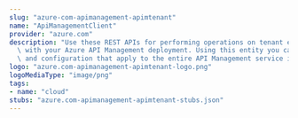 ```yaml
---
slug: "azure-com-apimanagement-apimtenant"
name: "ApiManagementClient"
provider: "azure.com"
description: "Use these REST APIs for performing operations on tenant entity associated\
  \ with your Azure API Management deployment. Using this entity you can manage properties\
  \ and configuration that apply to the entire API Management service instance."
logo: "azure.com-apimanagement-apimtenant-logo.png"
logoMediaType: "image/png"
tags:
- name: "cloud"
stubs: "azure.com-apimanagement-apimtenant-stubs.json"
---
```

